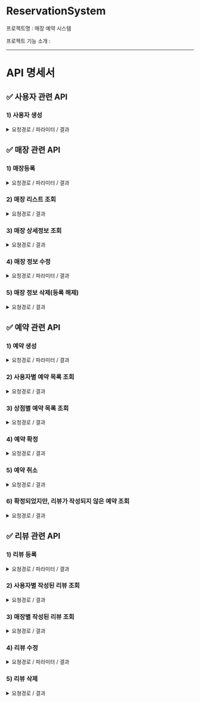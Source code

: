# ReservationSystem
프로젝트명 : 매장 예약 시스템

프로젝트 기능 소개 : 

---

# API 명세서

## ✅ 사용자 관련 API
### 1) 사용자 생성
<details>
<summary>요청경로 / 파라미터 / 결과</summary>
요쳥경로 : [POST] http://localhost:8080/member

파라미터

~~~
{
    "username" : "jiho",
    "password" : "dodlal1234",
    "memberStatus" : "PARTNER"
}
~~~

결과
~~~
{
    "id": 33,
    "username": "jisu",
    "password": "dodlal1234",
    "memberStatus": "PARTNER"
}
~~~
</details>


## ✅ 매장 관련 API
### 1) 매장등록
<details>
<summary>요청경로 / 파라미터 / 결과</summary>
요쳥경로 : [POST] http://localhost:8080/store

파라미터
~~~
{
    "memberId" : 2,
    "name" : "testStore5",
    "location" : "seoul",
    "description" : "test description2"
}
~~~
결과

~~~ 
{
    "storeId": 39,
    "memberId": 2,
    "name": "testStore5",
    "location": "seoul",
    "description": "test description2"
}
~~~

</details>


### 2) 매장 리스트 조회
<details>
<summary>요쳥경로 / 결과</summary>
요쳥경로 : [GET] http://localhost:8080/store

결과
~~~
[
    {
        "storeId": 7,
        "memberId": 6,
        "name": "update Test2 Name2",
        "location": "seoul",
        "description": "test description"
    },
    {
        "storeId": 11,
        "memberId": 10,
        "name": "testStore2",
        "location": "seoul",
        "description": "test description2"
    },
    ...
]
~~~

</details>


### 3) 매장 상세정보 조회
<details>
<summary>요쳥경로 / 결과</summary>
요쳥경로 : [GET] http://localhost:8080/store/15

결과
~~~
{
    "storeId": 15,
    "memberId": 2,
    "name": "testStore4",
    "location": "seoul",
    "description": "test description2"
}
~~~

</details>

### 4) 매장 정보 수정
<details>
<summary>요청경로 / 파라미터 / 결과</summary>
요청경로 : [PUT] http://localhost:8080/store/13

파라미터 
~~~
{
    "name" : "update Test Name",
    "location" : "update Test location",
    "description" : "update test store"
}
~~~

결과
~~~
{
    "storeId": 13,
    "memberId": 12,
    "name": "update Test Name",
    "location": "update Test location",
    "description": "update test store"
}
~~~

</details>


### 5) 매장 정보 삭제(등록 해제)
<details>
<summary>요쳥경로 / 결과</summary>

요쳥경로 : [DELETE] http://localhost:8080/store/9

결과 : 삭제기능 구현
</details>

## ✅ 예약 관련 API
### 1) 예약 생성
<details>
<summary>요청경로 / 파라미터 / 결과</summary>

요청경로 : [POST] http://localhost:8080/reservation
파라미터
~~~
{
  "memberId" : 19,
  "storeId" : 15,
  "reservationStatus" : "REQUESTED",
  "time" : "2023-08-18T14:30:00"
}
~~~

결과
~~~
{
    "memberId": 19,
    "storeId": 15,
    "reservationId": 40,
    "time": "2023-08-18T14:30:00",
    "reservationStatus": "REQUESTED"
}
~~~
</details>

### 2) 사용자별 예약 목록 조회
<details>
<summary>요청경로 / 결과</summary>

요청경로 : [GET] http://localhost:8080/reservations/member/19

결과
~~~
[
    {
        "memberId": 19,
        "storeId": 15,
        "reservationId": 39,
        "time": "2023-08-18T14:30:00",
        "reservationStatus": "CANCELED"
    },
    {
        "memberId": 19,
        "storeId": 15,
        "reservationId": 40,
        "time": "2023-08-18T14:30:00",
        "reservationStatus": "CONFIRMED"
    },
        ...
]
~~~

</details>

### 3) 상점별 예약 목록 조회
<details>
<summary>요청경로 / 결과</summary>

요청경로 : [GET]http://localhost:8080/reservations/store/15

결과 
~~~
[
    {
        "memberId": 2,
        "storeId": 15,
        "reservationId": 39,
        "time": "2023-08-18T14:30:00",
        "reservationStatus": "REQUESTED"
    },
    {
        "memberId": 19,
        "storeId": 15,
        "reservationId": 40,
        "time": "2023-08-18T14:30:00",
        "reservationStatus": "CANCELED"
    },
    ...
]
~~~

</details>

### 4) 예약 확정
<details>
<summary>요청경로 / 결과</summary>

요청경로 : [PUT] http://localhost:8080/reservation/cancel?reservationId=21

결과 
~~~
{
    "memberId": 19,
    "storeId": 15,
    "reservationId": 40,
    "time": "2023-08-18T14:30:00",
    "reservationStatus": "CONFIRMED"
}
~~~
"reservationStatus": "CONFIRMED"으로 변경됨.

</details>

### 5) 예약 취소
<details>
<summary>요청경로 / 결과</summary>

요청경로 : [PUT] http://localhost:8080/reservation/cancel?reservationId=21

결과 
~~~
{
    "memberId": 19,
    "storeId": 15,
    "reservationId": 40,
    "time": "2023-08-18T14:30:00",
    "reservationStatus": "CANCELED"
}
~~~

"reservationStatus": "CANCELED"으로 변경됨.

</details>

### 6) 확정되었지만, 리뷰가 작성되지 않은 예약 조회
<details>
<summary>요청경로 / 결과</summary>

요청경로 : [GET] http://localhost:8080/reservations/without_review/member/19

결과
~~~
[
    {
        "memberId": 19,
        "storeId": 15,
        "reservationId": 40,
        "time": "2023-08-18T14:30:00",
        "reservationStatus": "CONFIRMED"
    },
    ...
]
~~~

</details>

## ✅ 리뷰 관련 API
### 1) 리뷰 등록
<details>
<summary>요쳥경로 / 파라미터 / 결과</summary>

요쳥경로 : [POST] http://localhost:8080/review

파라미터 
~~~
{
    "memberId" : 19,
    "storeId" : 15,
    "reservationId" : 51,
    "content" : "review test5"
}
~~~

결과
~~~
{
    "memberId": 48,
    "storeId": 39,
    "reservationId": 51,
    "reviewId": 52,
    "content": "review test!!@@"
}
~~~
</details>

### 2) 사용자별 작성된 리뷰 조회
<details>
<summary>요쳥경로 / 결과</summary>

요쳥경로 : [GET] http://localhost:8080/reviews/member/48

결과
~~~
[
    {
        "memberId": 48,
        "storeId": 39,
        "reservationId": 51,
        "reviewId": 52,
        "content": "review test!!@@"
    }
]
~~~

</details>

### 3) 매장별 작성된 리뷰 조회
<details>
<summary>요쳥경로 / 결과</summary>

요쳥경로 : [GET] http://localhost:8080/reviews/store/39

결과
~~~
[
    {
        "memberId": 48,
        "storeId": 39,
        "reservationId": 51,
        "reviewId": 52,
        "content": "review test!!@@"
    }
]
~~~
</details>

### 4) 리뷰 수정
<details>
<summary>요쳥경로 / 파라미터 / 결과</summary>

요쳥경로 : [PUT] http://localhost:8080/review/52

파라미터
~~~
{
"content": "review content is updated!!"
}
~~~

결과
~~~
{
    "memberId": 48,
    "storeId": 39,
    "reservationId": 51,
    "reviewId": 52,
    "content": "review content is updated!!"
}
~~~
</details>

### 5) 리뷰 삭제
<details>
<summary>요쳥경로 / 결과</summary>

요쳥경로 : [DELETE] http://localhost:8080/review/50

결과
- 입력값이 있는 데이터에 대해서만 수정 진행
</details>

